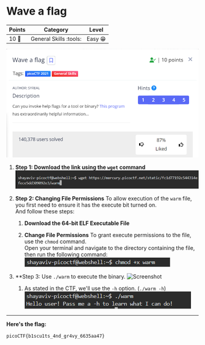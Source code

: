 # Wave a flag

| **Points** |    **Category**      |    **Level** |
|--------|----------------|-------|
| 10 :muscle:     | General Skills :tools: | Easy :grin: |

![image](images/1.png)

1. **Step 1: Download the link using the `wget` command**
    ![Screenshot](images/2.png)

2. **Step 2: Changing File Permissions**
    To allow execution of the `warm` file, you first need to ensure it has the execute bit turned on.<br>
    And follow these steps:

    1. **Download the 64-bit ELF Executable File**

    2. **Change File Permissions**
        To grant execute permissions to the file, use the `chmod` command.<br>
        Open your terminal and navigate to the directory containing the file, then run the following command:
        ![Screenshot](images/3.png)

3. **Step 3: Use `./warm` to execute the binary.
    ![Screenshot](4.png)

    1. As stated in the CTF, we'll use the `-h` option. (`./warm -h`)
        ![Screenshot](images/4.png)

---

**Here's the flag:**
```text
picoCTF{b1scu1ts_4nd_gr4vy_6635aa47}
```
